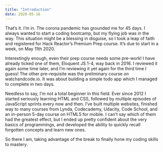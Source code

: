 ```yaml
---
title: "Introduction"
date: 2020-05-16
---
```


That’s it. I’m in. The corona pandemic has grounded me for 45 days. I always wanted to start a coding bootcamp,  but my flying job was in the way. This situation might be a blessing in disguise, so I took a leap of faith and registered for Hack Reactor’s Premium Prep course. It’s due to start in a week, on May 11th 2020.

Interestingly enough, even their prep course needs some pre-work! I have already ticked one of them, Eloquent JS 1-4, way back in 2016. I reviewed it again some time later, and I’m reviewing it yet again for the third time I guess! The other pre-requisite was the preliminary course on watchandcode.io. It was about building a simple todo app which I managed to complete in two days.

Needless to say, I’m not a total beginner in this field. Ever since 2012 I started seriously learning HTML and CSS, followed by multiple episodes of JavaScript sprints every now and then. I’ve built multiple websites, finished way to many courses from Lynda, Codecademy, Udacity, Code School, and an in-person 5-day course on HTML5 for mobile. I can’t say which of them had the greatest effect, but I ended up pretty confident about the very basics of programmings, and developed the ability to quickly recall forgotten concepts and learn new ones.

So there I am, taking advantage of the break to finally hone my coding skills to mastery.
